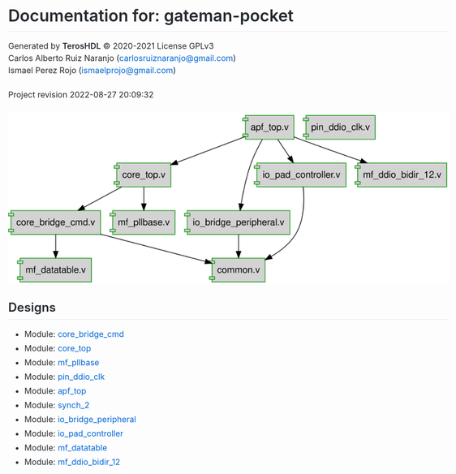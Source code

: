 
<style>
.hljs {
  color: #383a42;
  background: #fafafa;
}

.hljs-comment,
.hljs-quote {
  color: #a0a1a7;
  font-style: italic;
}

.hljs-doctag,
.hljs-keyword,
.hljs-formula {
  color: #a626a4;
}

.hljs-section,
.hljs-name,
.hljs-selector-tag,
.hljs-deletion,
.hljs-subst {
  color: #e45649;
}

.hljs-literal {
  color: #0184bb;
}

.hljs-string,
.hljs-regexp,
.hljs-addition,
.hljs-attribute,
.hljs-meta .hljs-string {
  color: #50a14f;
}

.hljs-attr,
.hljs-variable,
.hljs-template-variable,
.hljs-type,
.hljs-selector-class,
.hljs-selector-attr,
.hljs-selector-pseudo,
.hljs-number {
  color: #986801;
}

.hljs-symbol,
.hljs-bullet,
.hljs-link,
.hljs-meta,
.hljs-selector-id,
.hljs-title {
  color: #4078f2;
}

.hljs-built_in,
.hljs-title.class_,
.hljs-class .hljs-title {
  color: #c18401;
}

.hljs-emphasis {
  font-style: italic;
}

.hljs-strong {
  font-weight: bold;
}

.hljs-link {
  text-decoration: underline;
}

.markdown-body .octicon {
  display: inline-block;
  fill: currentColor;
  vertical-align: text-bottom;
}

#descriptions{
  margin-left:5.5%;
  margin-right:3%;
}

.markdown-body .anchor {
  float: left;
  line-height: 1;
  margin-left: -20px;
  padding-right: 4px;
}

.markdown-body .anchor:focus {
  outline: none;
}

.markdown-body h1 .octicon-link,
.markdown-body h2 .octicon-link,
.markdown-body h3 .octicon-link,
.markdown-body h4 .octicon-link,
.markdown-body h5 .octicon-link,
.markdown-body h6 .octicon-link {
  color: #1b1f23;
  vertical-align: middle;
  visibility: hidden;
}

.markdown-body h1:hover .anchor,
.markdown-body h2:hover .anchor,
.markdown-body h3:hover .anchor,
.markdown-body h4:hover .anchor,
.markdown-body h5:hover .anchor,
.markdown-body h6:hover .anchor {
  text-decoration: none;
}

.markdown-body h1:hover .anchor .octicon-link,
.markdown-body h2:hover .anchor .octicon-link,
.markdown-body h3:hover .anchor .octicon-link,
.markdown-body h4:hover .anchor .octicon-link,
.markdown-body h5:hover .anchor .octicon-link,
.markdown-body h6:hover .anchor .octicon-link {
  visibility: visible;
}

.markdown-body h1:hover .anchor .octicon-link:before,
.markdown-body h2:hover .anchor .octicon-link:before,
.markdown-body h3:hover .anchor .octicon-link:before,
.markdown-body h4:hover .anchor .octicon-link:before,
.markdown-body h5:hover .anchor .octicon-link:before,
.markdown-body h6:hover .anchor .octicon-link:before {
  width: 16px;
  height: 16px;
  content: ' ';
  display: inline-block;
  background-image: url("data:image/svg+xml,%3Csvg xmlns='http://www.w3.org/2000/svg' viewBox='0 0 16 16' version='1.1' width='16' height='16' aria-hidden='true'%3E%3Cpath fill-rule='evenodd' d='M4 9h1v1H4c-1.5 0-3-1.69-3-3.5S2.55 3 4 3h4c1.45 0 3 1.69 3 3.5 0 1.41-.91 2.72-2 3.25V8.59c.58-.45 1-1.27 1-2.09C10 5.22 8.98 4 8 4H4c-.98 0-2 1.22-2 2.5S3 9 4 9zm9-3h-1v1h1c1 0 2 1.22 2 2.5S13.98 12 13 12H9c-.98 0-2-1.22-2-2.5 0-.83.42-1.64 1-2.09V6.25c-1.09.53-2 1.84-2 3.25C6 11.31 7.55 13 9 13h4c1.45 0 3-1.69 3-3.5S14.5 6 13 6z'%3E%3C/path%3E%3C/svg%3E");
}.markdown-body {
  -ms-text-size-adjust: 100%;
  -webkit-text-size-adjust: 100%;
  line-height: 1.5;
  color: #24292e;
  font-family: -apple-system,BlinkMacSystemFont,Segoe UI,Helvetica,Arial,sans-serif,Apple Color Emoji,Segoe UI Emoji;
  font-size: 16px;
  line-height: 1.5;
  word-wrap: break-word;
}

.markdown-body details {
  display: block;
}

.markdown-body summary {
  display: list-item;
}

.markdown-body a {
  background-color: initial;
}

.markdown-body a:active,
.markdown-body a:hover {
  outline-width: 0;
}

.markdown-body strong {
  font-weight: inherit;
  font-weight: bolder;
}

.markdown-body h1 {
  font-size: 2em;
  margin: .67em 0;
}

.markdown-body img {
  border-style: none;
}

.markdown-body code,
.markdown-body kbd,
.markdown-body pre {
  font-family: monospace,monospace;
  font-size: 1em;
}

.markdown-body hr {
  box-sizing: initial;
  height: 0;
  overflow: visible;
}

.markdown-body input {
  font: inherit;
  margin: 0;
}

.markdown-body input {
  overflow: visible;
}

.markdown-body [type=checkbox] {
  box-sizing: border-box;
  padding: 0;
}

.markdown-body * {
  box-sizing: border-box;
}

.markdown-body input {
  font-family: inherit;
  font-size: inherit;
  line-height: inherit;
}

.markdown-body a {
  color: #0366d6;
  text-decoration: none;
}

.markdown-body a:hover {
  text-decoration: underline;
}

.markdown-body strong {
  font-weight: 600;
}

.markdown-body hr {
  height: 0;
  margin: 15px 0;
  overflow: hidden;
  background: transparent;
  border: 0;
  border-bottom: 1px solid #dfe2e5;
}

.markdown-body hr:after,
.markdown-body hr:before {
  display: table;
  content: "";
}

.markdown-body hr:after {
  clear: both;
}

.markdown-body table {
  width:100%;
  border-spacing: 0;
  border-collapse: collapse;
}

.markdown-body td,
.markdown-body th {
  padding: 0;
}

.markdown-body th {
    background-color: #ffd78c;
}

.markdown-body details summary {
  cursor: pointer;
}

.markdown-body kbd {
  display: inline-block;
  padding: 3px 5px;
  font: 11px SFMono-Regular,Consolas,Liberation Mono,Menlo,monospace;
  line-height: 10px;
  color: #444d56;
  vertical-align: middle;
  background-color: #fafbfc;
  border: 1px solid #d1d5da;
  border-radius: 3px;
  box-shadow: inset 0 -1px 0 #d1d5da;
}

.markdown-body h1,
.markdown-body h2,
.markdown-body h3,
.markdown-body h4,
.markdown-body h5,
.markdown-body h6 {
  margin-top: 0;
  margin-bottom: 0;
}

.markdown-body h1 {
  font-size: 32px;
}

.markdown-body h1,
.markdown-body h2 {
  font-weight: 600;
}

.markdown-body h2 {
  font-size: 24px;
}

.markdown-body h3 {
  font-size: 20px;
}

.markdown-body h3,
.markdown-body h4 {
  font-weight: 600;
}

.markdown-body h4 {
  font-size: 16px;
}

.markdown-body h5 {
  font-size: 14px;
}

.markdown-body h5,
.markdown-body h6 {
  font-weight: 600;
}

.markdown-body h6 {
  font-size: 12px;
}

.markdown-body p {
  margin-top: 0;
  margin-bottom: 10px;
}

.markdown-body blockquote {
  margin: 0;
}

.markdown-body ol,
.markdown-body ul {
  padding-left: 0;
  margin-top: 0;
  margin-bottom: 0;
}

.markdown-body ol ol,
.markdown-body ul ol {
  list-style-type: lower-roman;
}

.markdown-body ol ol ol,
.markdown-body ol ul ol,
.markdown-body ul ol ol,
.markdown-body ul ul ol {
  list-style-type: lower-alpha;
}

.markdown-body dd {
  margin-left: 0;
}

.markdown-body code,
.markdown-body pre {
  font-family: SFMono-Regular,Consolas,Liberation Mono,Menlo,monospace;
  font-size: 12px;
}

.markdown-body pre {
  margin-top: 0;
  margin-bottom: 0;
}

.markdown-body input::-webkit-inner-spin-button,
.markdown-body input::-webkit-outer-spin-button {
  margin: 0;
  -webkit-appearance: none;
  appearance: none;
}

.markdown-body :checked+.radio-label {
  position: relative;
  z-index: 1;
  border-color: #0366d6;
}

.markdown-body .border {
  border: 1px solid #e1e4e8!important;
}

.markdown-body .border-0 {
  border: 0!important;
}

.markdown-body .border-bottom {
  border-bottom: 1px solid #e1e4e8!important;
}

.markdown-body .rounded-1 {
  border-radius: 3px!important;
}

.markdown-body .bg-white {
  background-color: #fff!important;
}

.markdown-body .bg-gray-light {
  background-color: #fafbfc!important;
}

.markdown-body .text-gray-light {
  color: #6a737d!important;
}

.markdown-body .mb-0 {
  margin-bottom: 0!important;
}

.markdown-body .my-2 {
  margin-top: 8px!important;
  margin-bottom: 8px!important;
}

.markdown-body .pl-0 {
  padding-left: 0!important;
}

.markdown-body .py-0 {
  padding-top: 0!important;
  padding-bottom: 0!important;
}

.markdown-body .pl-1 {
  padding-left: 4px!important;
}

.markdown-body .pl-2 {
  padding-left: 8px!important;
}

.markdown-body .py-2 {
  padding-top: 8px!important;
  padding-bottom: 8px!important;
}

.markdown-body .pl-3,
.markdown-body .px-3 {
  padding-left: 16px!important;
}

.markdown-body .px-3 {
  padding-right: 16px!important;
}

.markdown-body .pl-4 {
  padding-left: 24px!important;
}

.markdown-body .pl-5 {
  padding-left: 32px!important;
}

.markdown-body .pl-6 {
  padding-left: 40px!important;
}

.markdown-body .f6 {
  font-size: 12px!important;
}

.markdown-body .lh-condensed {
  line-height: 1.25!important;
}

.markdown-body .text-bold {
  font-weight: 600!important;
}

.markdown-body .pl-c {
  color: #6a737d;
}

.markdown-body .pl-c1,
.markdown-body .pl-s .pl-v {
  color: #005cc5;
}

.markdown-body .pl-e,
.markdown-body .pl-en {
  color: #6f42c1;
}

.markdown-body .pl-s .pl-s1,
.markdown-body .pl-smi {
  color: #24292e;
}

.markdown-body .pl-ent {
  color: #22863a;
}

.markdown-body .pl-k {
  color: #d73a49;
}

.markdown-body .pl-pds,
.markdown-body .pl-s,
.markdown-body .pl-s .pl-pse .pl-s1,
.markdown-body .pl-sr,
.markdown-body .pl-sr .pl-cce,
.markdown-body .pl-sr .pl-sra,
.markdown-body .pl-sr .pl-sre {
  color: #032f62;
}

.markdown-body .pl-smw,
.markdown-body .pl-v {
  color: #e36209;
}

.markdown-body .pl-bu {
  color: #b31d28;
}

.markdown-body .pl-ii {
  color: #fafbfc;
  background-color: #b31d28;
}

.markdown-body .pl-c2 {
  color: #fafbfc;
  background-color: #d73a49;
}

.markdown-body .pl-c2:before {
  content: "^M";
}

.markdown-body .pl-sr .pl-cce {
  font-weight: 700;
  color: #22863a;
}

.markdown-body .pl-ml {
  color: #735c0f;
}

.markdown-body .pl-mh,
.markdown-body .pl-mh .pl-en,
.markdown-body .pl-ms {
  font-weight: 700;
  color: #005cc5;
}

.markdown-body .pl-mi {
  font-style: italic;
  color: #24292e;
}

.markdown-body .pl-mb {
  font-weight: 700;
  color: #24292e;
}

.markdown-body .pl-md {
  color: #b31d28;
  background-color: #ffeef0;
}

.markdown-body .pl-mi1 {
  color: #22863a;
  background-color: #f0fff4;
}

.markdown-body .pl-mc {
  color: #e36209;
  background-color: #ffebda;
}

.markdown-body .pl-mi2 {
  color: #f6f8fa;
  background-color: #005cc5;
}

.markdown-body .pl-mdr {
  font-weight: 700;
  color: #6f42c1;
}

.markdown-body .pl-ba {
  color: #586069;
}

.markdown-body .pl-sg {
  color: #959da5;
}

.markdown-body .pl-corl {
  text-decoration: underline;
  color: #032f62;
}

.markdown-body .mb-0 {
  margin-bottom: 0!important;
}

.markdown-body .my-2 {
  margin-bottom: 8px!important;
}

.markdown-body .my-2 {
  margin-top: 8px!important;
}

.markdown-body .pl-0 {
  padding-left: 0!important;
}

.markdown-body .py-0 {
  padding-top: 0!important;
  padding-bottom: 0!important;
}

.markdown-body .pl-1 {
  padding-left: 4px!important;
}

.markdown-body .pl-2 {
  padding-left: 8px!important;
}

.markdown-body .py-2 {
  padding-top: 8px!important;
  padding-bottom: 8px!important;
}

.markdown-body .pl-3 {
  padding-left: 16px!important;
}

.markdown-body .pl-4 {
  padding-left: 24px!important;
}

.markdown-body .pl-5 {
  padding-left: 32px!important;
}

.markdown-body .pl-6 {
  padding-left: 40px!important;
}

.markdown-body .pl-7 {
  padding-left: 48px!important;
}

.markdown-body .pl-8 {
  padding-left: 64px!important;
}

.markdown-body .pl-9 {
  padding-left: 80px!important;
}

.markdown-body .pl-10 {
  padding-left: 96px!important;
}

.markdown-body .pl-11 {
  padding-left: 112px!important;
}

.markdown-body .pl-12 {
  padding-left: 128px!important;
}

.markdown-body hr {
  border-bottom-color: #eee;
}

.markdown-body kbd {
  display: inline-block;
  padding: 3px 5px;
  font: 11px SFMono-Regular,Consolas,Liberation Mono,Menlo,monospace;
  line-height: 10px;
  color: #444d56;
  vertical-align: middle;
  background-color: #fafbfc;
  border: 1px solid #d1d5da;
  border-radius: 3px;
  box-shadow: inset 0 -1px 0 #d1d5da;
}

.markdown-body:after,
.markdown-body:before {
  display: table;
  content: "";
}

.markdown-body:after {
  clear: both;
}

.markdown-body>:first-child {
  margin-top: 0!important;
}

.markdown-body>:last-child {
  margin-bottom: 0!important;
}

.markdown-body a:not([href]) {
  color: inherit;
  text-decoration: none;
}

.markdown-body blockquote,
.markdown-body details,
.markdown-body dl,
.markdown-body ol,
.markdown-body p,
.markdown-body pre,
.markdown-body table,
.markdown-body ul {
  width:100%;

  margin-top: 0;
  margin-bottom: 16px;
}

.markdown-body hr {
  height: .25em;
  padding: 0;
  margin: 24px 0;
  background-color: #e1e4e8;
  border: 0;
}

.markdown-body blockquote {
  padding: 0 1em;
  color: #6a737d;
  border-left: .25em solid #dfe2e5;
}

.markdown-body blockquote>:first-child {
  margin-top: 0;
}

.markdown-body blockquote>:last-child {
  margin-bottom: 0;
}

.markdown-body h1,
.markdown-body h2,
.markdown-body h3,
.markdown-body h4,
.markdown-body h5,
.markdown-body h6 {
  margin-top: 24px;
  margin-bottom: 16px;
  font-weight: 600;
  line-height: 1.25;
}

.markdown-body h1 {
  font-size: 2em;
}

.markdown-body h1,
.markdown-body h2 {
  padding-bottom: .3em;
  border-bottom: 1px solid #eaecef;
}

.markdown-body h2 {
  font-size: 1.5em;
}

.markdown-body h3 {
  font-size: 1.25em;
}

.markdown-body h4 {
  font-size: 1em;
}

.markdown-body h5 {
  font-size: .875em;
}

.markdown-body h6 {
  font-size: .85em;
  color: #6a737d;
}

.markdown-body ol,
.markdown-body ul {
  padding-left: 2em;
}

.markdown-body ol ol,
.markdown-body ol ul,
.markdown-body ul ol,
.markdown-body ul ul {
  margin-top: 0;
  margin-bottom: 0;
}

.markdown-body li {
  word-wrap: break-all;
}

.markdown-body li>p {
  margin-top: 16px;
}

.markdown-body li+li {
  margin-top: .25em;
}

.markdown-body dl {
  padding: 0;
}

.markdown-body dl dt {
  padding: 0;
  margin-top: 16px;
  font-size: 1em;
  font-style: italic;
  font-weight: 600;
}

.markdown-body dl dd {
  padding: 0 16px;
  margin-bottom: 16px;
}

.markdown-body table {
  width: 100%;
}

.markdown-body table th {
  font-weight: 600;
}

.markdown-body table td,
.markdown-body table th {
  padding: 6px 13px;
  border: 1px solid #dfe2e5;
}

.markdown-body table tr {
  background-color: #fff;
  border-top: 1px solid #c6cbd1;
}

.markdown-body table tr:nth-child(2n) {
  background-color: #f6f8fa;
}

.markdown-body img {
  max-width: 100%;
  box-sizing: initial;
  background-color: #fff;
}

.markdown-body img[align=right] {
  padding-left: 20px;
}

.markdown-body img[align=left] {
  padding-right: 20px;
}

.markdown-body code {
  padding: .2em .4em;
  margin: 0;
  font-size: 85%;
  background-color: rgba(27,31,35,.05);
  border-radius: 3px;
}

.markdown-body pre {
  word-wrap: normal;
}

.markdown-body pre>code {
  padding: 0;
  margin: 0;
  font-size: 100%;
  word-break: normal;
  white-space: pre;
  background: transparent;
  border: 0;
}

.markdown-body .highlight {
  margin-bottom: 16px;
}

.markdown-body .highlight pre {
  margin-bottom: 0;
  word-break: normal;
}

.markdown-body .highlight pre,
.markdown-body pre {
  padding: 16px;
  overflow: auto;
  font-size: 85%;
  line-height: 1.45;
  background-color: #f6f8fa;
  border-radius: 3px;
}

.markdown-body pre code {
  display: inline;
  max-width: auto;
  padding: 0;
  margin: 0;
  overflow: visible;
  line-height: inherit;
  word-wrap: normal;
  background-color: initial;
  border: 0;
}

.markdown-body .commit-tease-sha {
  display: inline-block;
  font-family: SFMono-Regular,Consolas,Liberation Mono,Menlo,monospace;
  font-size: 90%;
  color: #444d56;
}

.markdown-body .full-commit .btn-outline:not(:disabled):hover {
  color: #005cc5;
  border-color: #005cc5;
}

.markdown-body .blob-wrapper {
  overflow-x: auto;
  overflow-y: hidden;
}

.markdown-body .blob-wrapper-embedded {
  max-height: 240px;
  overflow-y: auto;
}

.markdown-body .blob-num {
  width: 1%;
  min-width: 50px;
  padding-right: 10px;
  padding-left: 10px;
  font-family: SFMono-Regular,Consolas,Liberation Mono,Menlo,monospace;
  font-size: 12px;
  line-height: 20px;
  color: rgba(27,31,35,.3);
  text-align: right;
  white-space: nowrap;
  vertical-align: top;
  cursor: pointer;
  -webkit-user-select: none;
  -moz-user-select: none;
  -ms-user-select: none;
  user-select: none;
}

.markdown-body .blob-num:hover {
  color: rgba(27,31,35,.6);
}

.markdown-body .blob-num:before {
  content: attr(data-line-number);
}

.markdown-body .blob-code {
  position: relative;
  padding-right: 10px;
  padding-left: 10px;
  line-height: 20px;
  vertical-align: top;
}

.markdown-body .blob-code-inner {
  overflow: visible;
  font-family: SFMono-Regular,Consolas,Liberation Mono,Menlo,monospace;
  font-size: 12px;
  color: #24292e;
  word-wrap: normal;
  white-space: pre;
}

.markdown-body .pl-token.active,
.markdown-body .pl-token:hover {
  cursor: pointer;
  background: #ffea7f;
}

.markdown-body .tab-size[data-tab-size="1"] {
  -moz-tab-size: 1;
  tab-size: 1;
}

.markdown-body .tab-size[data-tab-size="2"] {
  -moz-tab-size: 2;
  tab-size: 2;
}

.markdown-body .tab-size[data-tab-size="3"] {
  -moz-tab-size: 3;
  tab-size: 3;
}

.markdown-body .tab-size[data-tab-size="4"] {
  -moz-tab-size: 4;
  tab-size: 4;
}

.markdown-body .tab-size[data-tab-size="5"] {
  -moz-tab-size: 5;
  tab-size: 5;
}

.markdown-body .tab-size[data-tab-size="6"] {
  -moz-tab-size: 6;
  tab-size: 6;
}

.markdown-body .tab-size[data-tab-size="7"] {
  -moz-tab-size: 7;
  tab-size: 7;
}

.markdown-body .tab-size[data-tab-size="8"] {
  -moz-tab-size: 8;
  tab-size: 8;
}

.markdown-body .tab-size[data-tab-size="9"] {
  -moz-tab-size: 9;
  tab-size: 9;
}

.markdown-body .tab-size[data-tab-size="10"] {
  -moz-tab-size: 10;
  tab-size: 10;
}

.markdown-body .tab-size[data-tab-size="11"] {
  -moz-tab-size: 11;
  tab-size: 11;
}

.markdown-body .tab-size[data-tab-size="12"] {
  -moz-tab-size: 12;
  tab-size: 12;
}

.markdown-body .task-list-item {
  list-style-type: none;
}

.markdown-body .task-list-item+.task-list-item {
  margin-top: 3px;
}

.markdown-body .task-list-item input {
  margin: 0 .2em .25em -1.6em;
  vertical-align: middle;
}
.markdown-body .description {
  margin: 0 .2em .25em -1.6em;
  vertical-align: middle;
}

</style>
  <head>
    <meta charset="utf-8">
    <meta name="viewport" content="width=device-width, initial-scale=1, minimal-ui">
    <title>TerosHDL</title>
  <style>
    body {
      box-sizing: border-box;
      min-width: 200px;
      max-width: 1080px;
      margin: 0 auto;
      padding: 45px;
    }
  </style>
  </head>
  <body>
  <article class="markdown-body">

# Documentation for: gateman-pocket

Generated by **TerosHDL** © 2020-2021 License GPLv3<br>Carlos Alberto Ruiz Naranjo (carlosruiznaranjo@gmail.com)<br>Ismael Perez Rojo (ismaelprojo@gmail.com)<br><br>Project revision 2022-08-27 20:09:32<br><br>
![system](./doc_internal/dependency_graph.svg "System")
## Designs

- Module: [core_bridge_cmd ](./doc_internal/core_bridge_cmd.md)
- Module: [core_top ](./doc_internal/core_top.md)
- Module: [mf_pllbase ](./doc_internal/mf_pllbase.md)
- Module: [pin_ddio_clk ](./doc_internal/pin_ddio_clk.md)
- Module: [apf_top ](./doc_internal/apf_top.md)
- Module: [synch_2 ](./doc_internal/common.md)
- Module: [io_bridge_peripheral ](./doc_internal/io_bridge_peripheral.md)
- Module: [io_pad_controller ](./doc_internal/io_pad_controller.md)
- Module: [mf_datatable ](./doc_internal/mf_datatable.md)
- Module: [mf_ddio_bidir_12 ](./doc_internal/mf_ddio_bidir_12.md)



